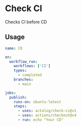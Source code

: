# Check CI

Checks CI before CD

## Usage

```yml
name: CD

on:
  workflow_run:
    workflows: ['CI']
    types:
      - completed
    branches:
      - main

jobs:
  publish:
    runs-on: ubuntu-latest
    steps:
      - uses: actalog/check-ci@v1
      - uses: actions/checkout@v4
      - run: echo "Your CD"
```
